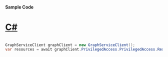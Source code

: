 #### Sample Code
# [C#](#tab/Csharp)

```C#

GraphServiceClient graphClient = new GraphServiceClient();
var resources = await graphClient.PrivilegedAccess.PrivilegedAccess.Resources.Request().GetAsync();

```